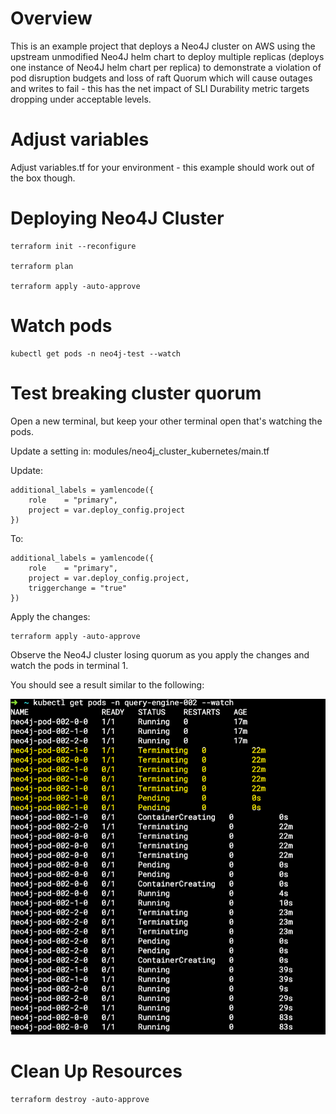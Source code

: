 # Overview

This is an example project that deploys a Neo4J cluster on AWS using the upstream unmodified Neo4J helm chart to deploy multiple replicas (deploys one instance of Neo4J helm chart per replica) to demonstrate a violation of pod disruption budgets and loss of raft Quorum which will cause outages and writes to fail - this has the net impact of SLI Durability metric targets dropping under acceptable levels.

# Adjust variables

Adjust variables.tf for your environment - this example should work out of the box though.

# Deploying Neo4J Cluster
    terraform init --reconfigure

    terraform plan  

    terraform apply -auto-approve

# Watch pods

    kubectl get pods -n neo4j-test --watch

# Test breaking cluster quorum

Open a new terminal, but keep your other terminal open that's watching the pods.

Update a setting in: modules/neo4j_cluster_kubernetes/main.tf

Update:

    additional_labels = yamlencode({    
        role    = "primary",    
        project = var.deploy_config.project 
    })  

To:

    additional_labels = yamlencode({    
        role    = "primary",    
        project = var.deploy_config.project,    
        triggerchange = "true"  
    })  

Apply the changes:

    terraform apply -auto-approve

Observe the Neo4J cluster losing quorum as you apply the changes and watch the pods in terminal 1.

You should see a result similar to the following:

![Neo4J Quorum Violation Writes Unavailable](assets/neo4j_quorum_violation_writes_unavailable.png)

# Clean Up Resources

    terraform destroy -auto-approve


